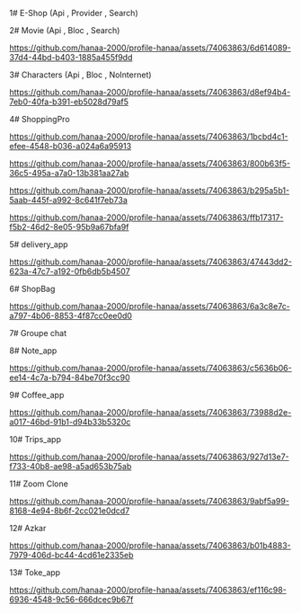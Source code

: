 
1# E-Shop (Api , Provider , Search)





2# Movie (Api , Bloc , Search)


https://github.com/hanaa-2000/profile-hanaa/assets/74063863/6d614089-37d4-44bd-b403-1885a455f9dd


3# Characters (Api , Bloc , NoInternet)

https://github.com/hanaa-2000/profile-hanaa/assets/74063863/d8ef94b4-7eb0-40fa-b391-eb5028d79af5


4# ShoppingPro 




https://github.com/hanaa-2000/profile-hanaa/assets/74063863/1bcbd4c1-efee-4548-b036-a024a6a95913



https://github.com/hanaa-2000/profile-hanaa/assets/74063863/800b63f5-36c5-495a-a7a0-13b381aa27ab




https://github.com/hanaa-2000/profile-hanaa/assets/74063863/b295a5b1-5aab-445f-a992-8c641f7eb73a




https://github.com/hanaa-2000/profile-hanaa/assets/74063863/ffb17317-f5b2-46d2-8e05-95b9a67bfa9f


5# delivery_app

https://github.com/hanaa-2000/profile-hanaa/assets/74063863/47443dd2-623a-47c7-a192-0fb6db5b4507


6# ShopBag

https://github.com/hanaa-2000/profile-hanaa/assets/74063863/6a3c8e7c-a797-4b06-8853-4f87cc0ee0d0


7# Groupe chat


8# Note_app

https://github.com/hanaa-2000/profile-hanaa/assets/74063863/c5636b06-ee14-4c7a-b794-84be70f3cc90

9# Coffee_app


https://github.com/hanaa-2000/profile-hanaa/assets/74063863/73988d2e-a017-46bd-91b1-d94b33b5320c


10# Trips_app

https://github.com/hanaa-2000/profile-hanaa/assets/74063863/927d13e7-f733-40b8-ae98-a5ad653b75ab


11# Zoom Clone

https://github.com/hanaa-2000/profile-hanaa/assets/74063863/9abf5a99-8168-4e94-8b6f-2cc021e0dcd7

12# Azkar 


https://github.com/hanaa-2000/profile-hanaa/assets/74063863/b01b4883-7979-406d-bc44-4cd61e2335eb


13# Toke_app

https://github.com/hanaa-2000/profile-hanaa/assets/74063863/ef116c98-6936-4548-9c56-666dcec9b67f





